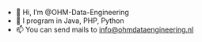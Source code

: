 - 👋 Hi, I’m @OHM-Data-Engineering
- 🌱 I program in Java, PHP, Python
- 📫 You can send mails to info@ohmdataengineering.nl

